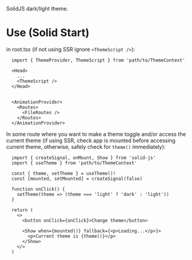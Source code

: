 SolidJS dark/light theme.

# Use (Solid Start)

in root.tsx (if not using SSR ignore `<ThemeScript />`):

```
  import { ThemeProvider, ThemeScript } from 'path/to/ThemeContext'

  <Head>
    ...
    <ThemeScript />
  </Head>


  <AnimationProvider>
    <Routes>
      <FileRoutes />
    </Routes>
  </AnimationProvider>
```

In some route where you want to make a theme toggle and/or access the current theme (if using SSR, check app is mounted before accessing current theme, otherwise, safely check for `theme()` immediately):

```
  import { createSignal, onMount, Show } from 'solid-js'
  import { useTheme } from 'path/to/ThemeContext'

  const { theme, setTheme } = useTheme()!
  const [mounted, setMounted] = createSignal(false)

  function onClick() {
    setTheme(theme => (theme === 'light' ? 'dark' : 'light'))
  }

  return (
    <>
      <button onClick={onClick}>Change theme</button>

      <Show when={mounted()} fallback={<p>Loading...</p>}>
        <p>Current theme is {theme()}</p>
      </Show>
    </>
  )
```




